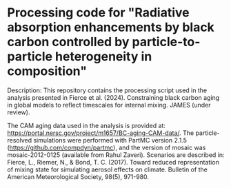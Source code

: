 # Processing code for "Radiative absorption enhancements by black carbon controlled by particle-to-particle heterogeneity in composition"
Description: This repository contains the processing script used in the analysis presented in Fierce et al. (2024). Constraining black carbon aging in global models to reflect timescales for internal mixing. JAMES (under review).

The CAM aging data used in the analysis is provided at: https://portal.nersc.gov/project/m1657/BC-aging-CAM-data/. The particle-resolved simulations were performed with PartMC version 2.1.5 (https://github.com/compdyn/partmc), and the version of mosaic was mosaic-2012-0125 (available from Rahul Zaveri). Scenarios are described in: Fierce, L., Riemer, N., & Bond, T. C. (2017). Toward reduced representation of mixing state for simulating aerosol effects on climate. Bulletin of the American Meteorological Society, 98(5), 971-980.


